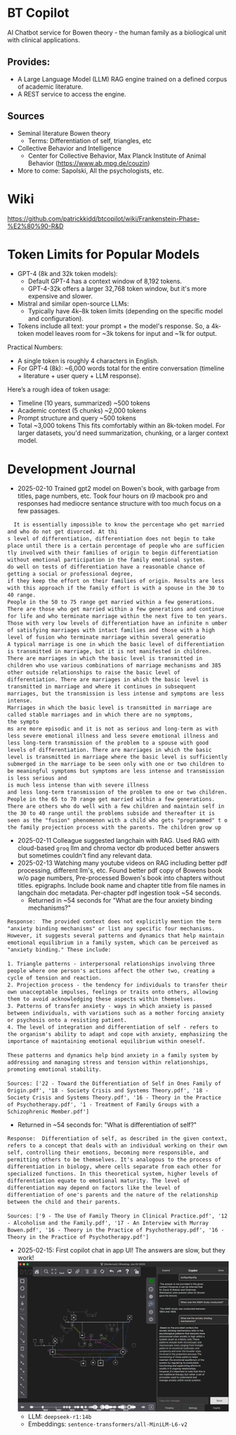 # BT Copilot

AI Chatbot service for Bowen theory - the human family as a bioliogical unit
with clinical applications.

## Provides:

- A Large Language Model (LLM) RAG engine trained on a defined corpus of
  academic literature.
- A REST service to access the engine.

## Sources

- Seminal literature Bowen theory
    - Terms: Differentiation of self, triangles, etc
- Collective Behavior and Intelligence
    - Center for Collective Behavior, Max Planck Institute of Animal Behavior (https://www.ab.mpg.de/couzin)
- More to come: Sapolski, All the psychologists, etc.

# Wiki

https://github.com/patrickkidd/btcopilot/wiki/Frankenstein-Phase-%E2%80%90-R&D

# Token Limits for Popular Models

- GPT-4 (8k and 32k token models):
  - Default GPT-4 has a context window of 8,192 tokens.
  - GPT-4-32k offers a larger 32,768 token window, but it's more expensive and slower.
- Mistral and similar open-source LLMs:
  - Typically have 4k–8k token limits (depending on the specific model and configuration).
- Tokens include all text: your prompt + the model's response. So, a 4k-token model leaves room for ~3k tokens for input and ~1k for output.

Practical Numbers:
- A single token is roughly 4 characters in English.
- For GPT-4 (8k): ~6,000 words total for the entire conversation (timeline + literature + user query + LLM response).

Here’s a rough idea of token usage:
- Timeline (10 years, summarized)	~500 tokens
- Academic context (5 chunks)	~2,000 tokens
- Prompt structure and query	~500 tokens
- Total	~3,000 tokens
This fits comfortably within an 8k-token model. For larger datasets, you'd need summarization, chunking, or a larger context model.

# Development Journal

- 2025-02-10 Trained gpt2 model on Bowen's book, with garbage from titles, page numbers,
  etc. Took four hours on i9 macbook pro and responses had mediocre sentance
  structure with too much focus on a few passages.
```
  It is essentially impossible to know the percentage who get married and who do not get divorced. At thi
s level of differentiation, differentiation does not begin to take place until there is a certain percentage of people who are sufficien tly involved with their families of origin to begin differentiation without emotional participation in the family emotional system.
do well on tests of differentiation have a reasonable chance of getting a social or professional degree,
if they keep the effort on their families of origin. Results are less with this approach if the family effort is with a spouse in the 30 to 40 range.
People in the 50 to 75 range get married within a few generations. There are those who get married within a few generations and continue for life and who terminate marriage within the next five to ten years. Those with very low levels of differentiation have an infinite n umber of satisfying marriages with intact families and those with a high level of fusion who terminate marriage within several generatio
A typical marriage is one in which the basic level of differentiation is transmitted in marriage, but it is not manifested in children.
There are marriages in which the basic level is transmitted in children who use various combinations of marriage mechanisms and 385 other outside relationships to raise the basic level of differentiation. There are marriages in which the basic level is transmitted in marriage and where it continues in subsequent marriages, but the transmission is less intense and symptoms are less intense.
Marriages in which the basic level is transmitted in marriage are called stable marriages and in which there are no symptoms,
the sympto
ms are more episodic and it is not as serious and long-term as with less severe emotional illness and less severe emotional illness and less long-term transmission of the problem to a spouse with good levels of differentiation. There are marriages in which the basic level is transmitted in marriage where the basic level is sufficiently submerged in the marriage to be seen only with one or two children to
be meaningful symptoms but symptoms are less intense and transmission is less serious and
is much less intense than with severe illness
and less long-term transmission of the problem to one or two children.
People in the 65 to 70 range get married within a few generations. There are others who do well with a few children and maintain self in the 30 to 40 range until the problems subside and thereafter it is seen as the "fusion" phenomenon with a child who gets "programmed" t o the family projection process with the parents. The children grow up
  ```
- 2025-02-11 Colleague suggested langchain with RAG. Used RAG with cloud-based `groq` llm
  and chroma vector db produced better answers but sometimes couldn't find any
  relevant data.
- 2025-02-13 Watching many youtube videos on RAG including better pdf
  processing, different llm's, etc. Found better pdf copy of Bowens book w/o
  page numbers, Pre-processed Bowen's book into chapters without titles.
  epigraphs. Include book name and chapter title from file names in langchain
  doc metadata. Per-chapter pdf ingestion took ~54 seconds.
  - Returned in ~54 seconds for "What are the four anxiety binding mechanisms?"
```
Response:  The provided context does not explicitly mention the term "anxiety binding mechanisms" or list any specific four mechanisms. However, it suggests several patterns and dynamics that help maintain emotional equilibrium in a family system, which can be perceived as "anxiety binding." These include:

1. Triangle patterns - interpersonal relationships involving three people where one person's actions affect the other two, creating a cycle of tension and reaction.
2. Projection process - the tendency for individuals to transfer their own unacceptable impulses, feelings or traits onto others, allowing them to avoid acknowledging these aspects within themselves.
3. Patterns of transfer anxiety - ways in which anxiety is passed between individuals, with variations such as a mother forcing anxiety or psychosis onto a resisting patient.
4. The level of integration and differentiation of self - refers to the organism's ability to adapt and cope with anxiety, emphasizing the importance of maintaining emotional equilibrium within oneself.

These patterns and dynamics help bind anxiety in a family system by addressing and managing stress and tension within relationships, promoting emotional stability.

Sources: ['22 - Toward the Differentiation of Self in Ones Family of Origin.pdf', '18 - Society Crisis and Systems Theory.pdf', '18 - Society Crisis and Systems Theory.pdf', '16 - Theory in the Practice of Psychotherapy.pdf', '1 - Treatment of Family Groups with a Schizophrenic Member.pdf']
```
  - Returned in ~54 seconds for: "What is differentiation of self?"
  ```
  Response:  Differentiation of self, as described in the given context, refers to a concept that deals with an individual working on their own self, controlling their emotions, becoming more responsible, and permitting others to be themselves. It's analogous to the process of differentiation in biology, where cells separate from each other for specialized functions. In this theoretical system, higher levels of differentiation equate to emotional maturity. The level of differentiation may depend on factors like the level of differentiation of one's parents and the nature of the relationship between the child and their parents.

Sources: ['9 - The Use of Family Theory in Clinical Practice.pdf', '12 - Alcoholism and the Family.pdf', '17 - An Interview with Murray Bowen.pdf', '16 - Theory in the Practice of Psychotherapy.pdf', '16 - Theory in the Practice of Psychotherapy.pdf']
  ```
- 2025-02-15: First copilot chat in app UI! The answers are slow, but they work!
  ![BT Copilot Logo](./doc/first_copilot_chat.jpg)
  - LLM: `deepseek-r1:14b`
  - Embeddings: `sentence-transformers/all-MiniLM-L6-v2`